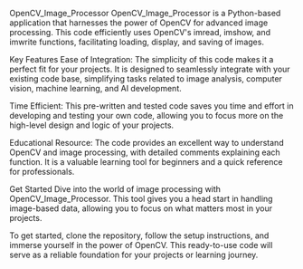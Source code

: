 OpenCV_Image_Processor
OpenCV_Image_Processor is a Python-based application that harnesses the power of OpenCV for advanced image processing. This code efficiently uses OpenCV's imread, imshow, and imwrite functions, facilitating loading, display, and saving of images.

Key Features
Ease of Integration: The simplicity of this code makes it a perfect fit for your projects. It is designed to seamlessly integrate with your existing code base, simplifying tasks related to image analysis, computer vision, machine learning, and AI development.

Time Efficient: This pre-written and tested code saves you time and effort in developing and testing your own code, allowing you to focus more on the high-level design and logic of your projects.

Educational Resource: The code provides an excellent way to understand OpenCV and image processing, with detailed comments explaining each function. It is a valuable learning tool for beginners and a quick reference for professionals.

Get Started
Dive into the world of image processing with OpenCV_Image_Processor. This tool gives you a head start in handling image-based data, allowing you to focus on what matters most in your projects.

To get started, clone the repository, follow the setup instructions, and immerse yourself in the power of OpenCV. This ready-to-use code will serve as a reliable foundation for your projects or learning journey.
